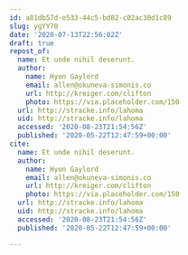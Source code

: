 ```yaml
---
id: a81db57d-e533-44c5-bd82-c02ac30d1c89
slug: ygYY70
date: '2020-07-13T22:56:02Z'
draft: true
repost_of:
  name: Et unde nihil deserunt.
  author:
    name: Hyon Gaylord
    email: allen@okuneva-simonis.co
    url: http://kreiger.com/clifton
    photo: https://via.placeholder.com/150
  url: http://stracke.info/lahoma
  uid: http://stracke.info/lahoma
  accessed: '2020-08-23T21:54:56Z'
  published: '2020-05-22T12:47:59+00:00'
cite:
  name: Et unde nihil deserunt.
  author:
    name: Hyon Gaylord
    email: allen@okuneva-simonis.co
    url: http://kreiger.com/clifton
    photo: https://via.placeholder.com/150
  url: http://stracke.info/lahoma
  uid: http://stracke.info/lahoma
  accessed: '2020-08-23T21:54:56Z'
  published: '2020-05-22T12:47:59+00:00'

---
```



